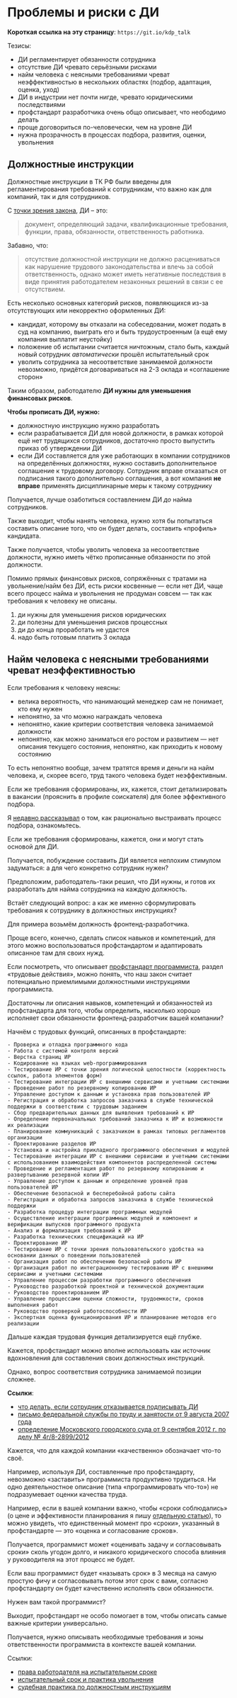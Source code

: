 # Проблемы и риски с ДИ

**Короткая ссылка на эту страницу**: `https://git.io/kdp_talk`

Тезисы:
- ДИ регламентирует обязанности сотрудника
- отсутствие ДИ чревато серьёзными рисками
- найм человека с неясными требованиями чреват неэффективностью в нескольких областях (подбор, адаптация, оценка, уход)
- ДИ в индустрии нет почти нигде, чревато юридическими последствиями
- профстандарт разработчика очень общо описывает, что неободимо делать
- проще договориться по-человечески, чем на уровне ДИ
- нужна прозрачность в процессах подбора, развития, оценки, увольнения

## Должностные инструкции

Должностные инструкции в ТК РФ были введены для регламентирования требований к сотрудникам, что важно как для компаний, так и для сотрудников.

C [точки зрения закона](https://www.garant.ru/products/ipo/prime/doc/91749/), ДИ – это:
> документ, определяющий задачи, квалификационные требования, функции, права, обязанности, ответственность работника.

Забавно, что:

> отсутствие должностной инструкции не должно расцениваться как нарушение трудового законодательства и влечь за собой ответственность, однако может иметь негативные последствия в виде принятия работодателем незаконных решений в связи с ее отсутствием.

Есть несколько основных категорий рисков, появляющихся из-за отсутствующих или некорректно оформленных ДИ:
- кандидат, которому вы отказали на собеседовании, может подать в суд на компанию, выиграть его и быть трудоустроенным (а ещё ему компания выплатит неустойку)
- положение об испытании считается ничтожным, стало быть, каждый новый сотрудник _автоматически_ прошёл испытательный срок
- уволить сотрудника за несоответствие занимаемой должности невозможно, придётся договариваться на 2-3 оклада и «соглашение сторон»

Таким образом, работодателю **ДИ нужны для уменьшения финансовых рисков**.

**Чтобы прописать ДИ, нужно:**
- должностную инструкцию нужно разработать
- если разрабатывается ДИ для новой должности, в рамках которой ещё нет трудящихся сотрудников, достаточно просто выпустить приказ об утверждении ДИ
- если ДИ составляется для уже работающих в компании сотрудников на определённых должностях, нужно составить дополнительное соглашение к трудовому договору. Сотрудник вправе отказаться от подписания такого дополнительно соглашения, а вот компания **не вправе** применять дисциплинарные меры к такому сотруднику

Получается, лучше озаботиться составлением ДИ _до_ найма сотрудников.

Также выходит, чтобы нанять человека, нужно хотя бы попытаться составить описание того, что он будет делать, составить «профиль» кандидата.

Также получается, чтобы уволить человека за несоответствие должности, нужно иметь чётко прописанные обязанности по этой должности.

Помимо прямых финансовых рисков, сопряжённых с тратами на увольнение/найм без ДИ, есть риски косвенные — если нет ДИ, чаще всего процесс найма и увольнения не продуман совсем — так как требования к человеку не описаны.

1. ди нужны для уменьшения рисков юридических
2. ди полезны для уменьшения рисков процессных
3. ди до конца проработать не удастся
4. надо быть готовым платить 3 оклада

## Найм человека с неясными требованиями чреват неэффективностью

Если требования к человеку неясны:
- велика вероятность, что нанимающий менеджер сам не понимает, кто ему нужен
- непонятно, за что можно награждать человека
- непонятно, какие критерии соответствия человека занимаемой должности
- непонятно, как можно заниматься его ростом и развитием — нет описания текущего состояния, непонятно, как приходить к новому состоянию

То есть непонятно вообще, зачем тратятся время и деньги на найм человека, и, скорее всего, труд такого человека будет неэффективным.

Если же требования сформированы, их, кажется, стоит детализировать в вакансии (прояснить в профиле соискателя) для более эффективного подбора.

Я [недавно рассказывал](https://git.io/hiring_model_talk) о том, как рационально выстраивать процесс подбора, ознакомьтесь.

Если же требования сформированы, кажется, они и могут стать основой для ДИ.

Получается, побуждение составить ДИ является неплохим стимулом задуматься: а для чего конкретно сотрудник нужен?

Предположим, работодатель-таки решил, что ДИ нужны, и готов их разработать для найма сотрудника на каждую должность.

Встаёт следующий вопрос: а как же именно сформулировать требования к сотруднику в должностных инструкциях?

Для примера возьмём должность фронтенд-разработчика.

Проще всего, конечно, сделать список навыков и компетенций, для этого можно воспользоваться профстандартом и адаптировать описанное там для своих нужд.

Если посмотреть, что описывает [профстандарт программиста](http://fgosvo.ru/uploadfiles/profstandart/06.001.pdf), раздел «трудовые действия», можно понять, что наш закон считает потенциально приемлимыми должностными инструкциями программиста.

Достаточны ли описания навыков, компетенций и обязанностей из профстандарта для того, чтобы определить, насколько хорошо исполняет свои обязанности фронтенд-разработчик вашей компании?

Начнём с трудовых функций, описанных в профстандарте:

```
- Проверка и отладка программного кода
- Работа с системой контроля версий
- Верстка страниц ИР
- Кодирование на языках web-программирования
- Тестирование ИР с точки зрения логической целостности (корректность ссылок, работа элементов форм)
- Тестирование интеграции ИР с внешними сервисами и учетными системами
- Проведение работ по резервному копированию ИР
- Управление доступом к данным и установка прав пользователей ИР
- Регистрация и обработка запросов заказчика в службе технической поддержки в соответствии с трудовым заданием
- Сбор предварительных данных для выявления требований к ИР
- Определение первоначальных требований заказчика к ИР и возможности их реализации
- Планирование коммуникаций с заказчиком в рамках типовых регламентов организации
- Проектирование разделов ИР
- Установка и настройка прикладного программного обеспечения и модулей
- Тестирование интеграции ИР с внешними сервисами и учетными системами с использованием взаимодействия компонентов распределенной системы
- Проведение и регламентация работ по резервному копированию и развертыванию резервной копии ИР
- Управление доступом к данным и определение уровней прав пользователей ИР
- Обеспечение безопасной и бесперебойной работы сайта
- Регистрация и обработка запросов заказчика в службе технической поддержки
- Разработка процедур интеграции программных модулей
- Осуществление интеграции программных модулей и компонент и верификации выпусков программного продукта
- Анализ и формализация требований к ИР
- Разработка технических спецификаций на ИР
- Проектирование ИР
- Тестирование ИР с точки зрения пользовательского удобства на основании данных о поведении пользователей
- Организация работ по обеспечению безопасной работы ИР
- Организация работ по интеграционному тестированию ИР с внешними сервисами и учетными системами
- Управление процессом разработки программного обеспечения
- Руководство разработкой проектной и технической документации
- Руководство проектированием ИР
- Управление процессами оценки сложности, трудоемкости, сроков выполнения работ
- Руководство проверкой работоспособности ИР
- Экспертная оценка функционирования ИР и планирование методов его реализации
```

Дальше каждая трудовая функция детализируется ещё глубже.

Кажется, профстандарт можно вполне использовать как источник вдохновления для составления своих должностных инструкций.

Однако, вопрос соответствия сотрудника занимаемой позиции сложнее.

**Ссылки**:
- [что делать, если сотрудник отказывается подписывать ДИ](https://rusjurist.ru/kadry/dolzhnostnye_instrukcii/chto_delat_esli_rabotnik_otkazyvaetsya_podpisyvat_dolzhnostnuyu_instrukciyu/)
- [письмо федеральной службы по труду и занятости от 9 августа 2007 года](https://www.garant.ru/products/ipo/prime/doc/91749/)
- [определение Московского городского суда от 9 сентября 2012 г. по делу № 4г/8-2899/2012](http://www.garant.ru/products/ipo/prime/doc/57779625/)

Кажется, что для каждой компании «качественно» обозначает что-то своё.

Например, используя ДИ, составленные про профстандарту, невозможно «заставить» программиста продуктивно трудиться. Ни одно деятельностное описание (типа «программировать что-то») не подразумевает оценки качества труда.

Например, если в вашей компании важно, чтобы «сроки соблюдались» (о цене и эффективности планирования я пишу [отдельную статью](https://git.io/estimations_talk)), то можно увидеть, что единственный момент про «сроки», указанный в профстандарте — это «оценка и согласование сроков».

Получается, программист может «оценивать задачу и согласовывать сроки» сколь угодон долго, и никакого юридического способа влияния у руководителя на этот процесс не будет.

Если ваш программист будет «называть срок» в 3 месяца на самую простую фичу и согласовывать потом этот срок с вами, согласно профстандарту он будет качественно исполнять свои обязанности.

Нужен вам такой программист?

Выходит, профстандарт не особо помогает в том, чтобы описать самые важные критерии универсально.

Получается, нужно описывать необходимые требования и зоны ответственности программиста в контексте вашей компании.

Ссылки:
- [права работодателя на испытательном сроке](https://kontur.ru/articles/5344)
- [испытательный срок и практика увольнения](https://journal.tinkoff.ru/ask/probation/)
- [судебная практика по должностным инструкциям](https://www.top-personal.ru/lawissue.html?2597)
